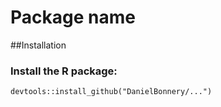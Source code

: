 # Package name

##Installation

### Install the R package:
`devtools::install_github("DanielBonnery/...")`





